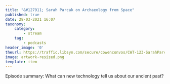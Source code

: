 ```yaml
---
title: "&#127911; Sarah Parcak on Archaeology from Space"
published: true
date: 28-03-2021 16:07
taxonomy:
    category:
        - stream
    tag:
        - podcasts
header_image: '0'
theurl: https://traffic.libsyn.com/secure/cowenconvos/CWT-123-SarahParcak-v1.mp3?dest-id=850607
image: artwork-resized.png
template: item
--- 
```

Episode summary: What can new technology tell us about our ancient past?
